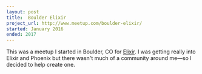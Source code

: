 ```yaml
---
layout: post
title:  Boulder Elixir
project_url: http://www.meetup.com/boulder-elixir/
started: January 2016
ended: 2017
---
```


<p>This was a meetup I started in Boulder, CO for <a href="http://elixir-lang.org">Elixir</a>. I was getting really into Elixir and Phoenix but there wasn't much of a community around me—so I decided to help create one.</p>
